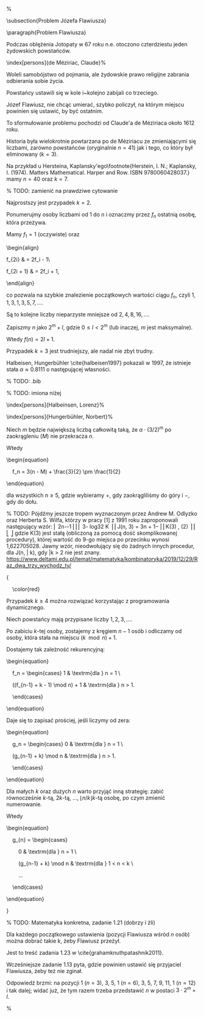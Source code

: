 %

  

\subsection{Problem Józefa Flawiusza}

\paragraph{Problem Flawiusza}

Podczas oblężenia Jotopaty w 67 roku n.e. otoczono czterdziestu jeden żydowskich powstańców.

\index[persons]{de Méziriac, Claude}%

Woleli samobójstwo od pojmania, ale żydowskie prawo religijne zabrania odbierania sobie życia.

Powstańcy ustawili się w kole i~kolejno zabijali co trzeciego.

Józef Flawiusz, nie chcąc umierać, szybko policzył, na którym miejscu powinien się ustawić, by być ostatnim.

  

To sformułowanie problemu pochodzi od Claude'a de Méziriaca około 1612 roku.

Historia była wielokrotnie powtarzana po de Méziriacu ze zmieniającymi się liczbami, zarówno powstańców (oryginalnie $n = 41$) jak i tego, co który był eliminowany ($k = 3$).

Na przykład u Hersteina, Kaplansky'ego\footnote{Herstein, I. N.; Kaplansky, I. (1974). Matters Mathematical. Harper and Row. ISBN 9780060428037.} mamy $n = 40$ oraz $k = 7$.

% TODO: zamienić na prawdziwe cytowanie

  

Najprostszy jest przypadek $k = 2$.

Ponumerujmy osoby liczbami od $1$ do $n$ i oznaczmy przez $f_n$ ostatnią osobę, która przeżywa.

Mamy $f_1 = 1$ (oczywiste) oraz

\begin{align}

f_{2i} & = 2f_i - 1\\

f_{2i + 1} & = 2f_i + 1,

\end{align}

co pozwala na szybkie znalezienie początkowych wartości ciągu $f_n$, czyli $1, 1, 3, 1, 3, 5, 7, \ldots$.

Są to kolejne liczby nieparzyste mniejsze od $2, 4, 8, 16, \ldots$.

Zapiszmy $n$ jako $2^m + l$, gdzie $0 \le l < 2^m$ (lub inaczej, $m$ jest maksymalne).

Wtedy $f(n) = 2l + 1$.

  

Przypadek $k = 3$ jest trudniejszy, ale nadal nie zbyt trudny.

Halbeisen, Hungerbühler \cite{halbeisen1997} pokazali w 1997, że istnieje stała $\alpha \approx 0.8111$ o następującej własności.

% TODO: .bib

% TODO: imiona niżej

\index[persons]{Halbeinsen, Lorenz}%

\index[persons]{Hungerbühler, Norbert}%

Niech $m$ będzie największą liczbą całkowitą taką, że $\alpha \cdot (3/2)^m$ po zaokrągleniu ($M$) nie przekracza $n$.

Wtedy

\begin{equation}

    f_n = 3(n - M) + \frac{3}{2} \pm \frac{1}{2}

\end{equation}

dla wszystkich $n \ge 5$, gdzie wybieramy $+$, gdy zaokrągliliśmy do góry i $-$, gdy do dołu.

  

% TODO: Pójdźmy jeszcze tropem wyznaczonym przez Andrew M. Odlyzko oraz Herberta S. Wilfa, którzy w pracy [1] z 1991 roku zaproponowali następujący wzór: ⎢ 2n--1⎥ ⎢⎢ 3- log32 K ⎥⎥ J(n, 3) = 3n + 1− ⎢⎢K(3) , (2) ⎥⎥ ⎣ ⎦ gdzie K(3) jest stałą (obliczoną za pomocą dość skomplikowanej procedury), której wartość do 9-go miejsca po przecinku wynosi 1,622705028. Jawny wzór, nieodwołujący się do żadnych innych procedur, dla J(n, | k), gdy |k > 2 nie jest znany. https://www.deltami.edu.pl/temat/matematyka/kombinatoryka/2019/12/29/Raz_dwa_trzy_wychodz_ty/

  

{

    \color{red}

Przypadek $k \ge 4$ można rozwiązać korzystając z programowania dynamicznego.

Niech powstańcy mają przypisane liczby $1, 2, 3, \ldots$.

Po zabiciu $k$-tej osoby, zostajemy z kręgiem $n - 1$ osób i odliczamy od osoby, która stała na miejscu $(k \mod n) + 1$.

Dostajemy tak zależność rekurencyjną:

\begin{equation}

    f_n = \begin{cases} 1 & \textrm{dla } n = 1 \\

    ((f_{n-1} + k - 1) \mod n) + 1 & \textrm{dla } n > 1.

    \end{cases}

\end{equation}

  

Daje się to zapisać prościej, jeśli liczymy od zera:

\begin{equation}

    g_n = \begin{cases} 0 & \textrm{dla } n = 1 \\

    (g_{n-1} + k) \mod n & \textrm{dla } n > 1.

    \end{cases}

\end{equation}

  

Dla małych $k$ oraz dużych $n$ warto przyjąć inną strategię: zabić równocześnie $k$-tą, $2k$-tą, ..., $\lfloor n/k \rfloor k$-tą osobę, po czym zmienić numerowanie.

Wtedy

\begin{equation}

    g_{n} = \begin{cases}

        0 & \textrm{dla } n = 1 \\

        (g_{n-1} + k) \mod n & \textrm{dla } 1 < n < k \\

        ...

    \end{cases}

\end{equation}

}

  

% TODO: Matematyka konkretna, zadanie 1.21 (dobrzy i źli)

  

Dla każdego początkowego ustawienia (pozycji Flawiusza wśród $n$ osób) można dobrać takie $k$, żeby Flawiusz przeżył.

Jest to treść zadania 1.23 w \cite{grahamknuthpatashnik2011}.

Wcześniejsze zadanie 1.13 pyta, gdzie powinien ustawić się przyjaciel Flawiusza, żeby też nie zginał.

Odpowiedź brzmi: na pozycji 1 ($n = 3$), 3, 5, 1 ($n = 6$), 3, 5, 7, 9, 11, 1 ($n = 12$) i tak dalej; widać już, że tym razem trzeba przedstawić $n$ w postaci $3 \cdot 2^m + l$.

  

%